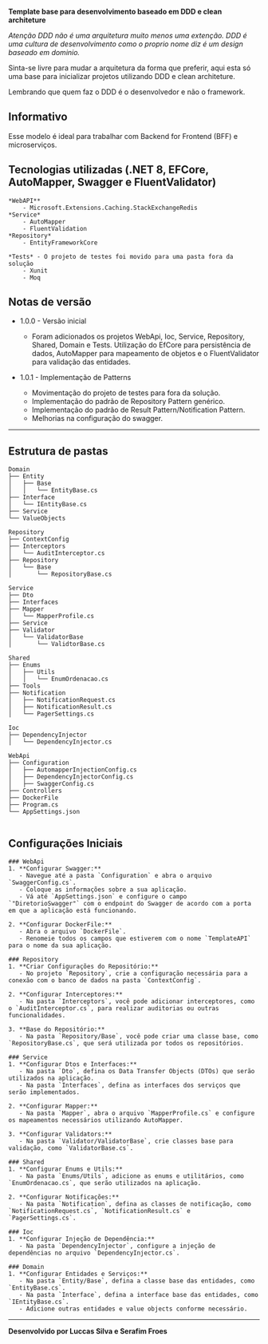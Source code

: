 ﻿**Template base para desenvolvimento baseado em DDD e clean architeture**

*Atenção DDD não é uma arquitetura muito menos uma extenção. DDD é uma cultura de desenvolvimento
como o proprio nome diz é um design baseado em dominio.*

Sinta-se livre para mudar a arquitetura da forma que preferir, aqui esta só uma base para inicializar projetos
utilizando DDD e clean architeture.

Lembrando que quem faz o DDD é o desenvolvedor e não o framework. 


## Informativo

Esse modelo é ideal para trabalhar com Backend for Frontend (BFF) e microserviços.



## Tecnologias utilizadas (.NET 8, EFCore, AutoMapper, Swagger e FluentValidator)
	*WebAPI**
		- Microsoft.Extensions.Caching.StackExchangeRedis
	*Service*
		- AutoMapper
		- FluentValidation
	*Repository*
		- EntityFrameworkCore

	*Tests* - O projeto de testes foi movido para uma pasta fora da solução
		- Xunit
		- Moq	
		

## Notas de versão 

 - 1.0.0 - Versão inicial
	-  Foram adicionados os projetos WebApi, Ioc, Service, Repository, Shared, Domain e Tests.
	   Utilização do EfCore para persistência de dados, AutoMapper para mapeamento de objetos e o FluentValidator para validação das entidades.
		
 - 1.0.1 - Implementação de Patterns
	- Movimentação do projeto de testes para fora da solução.
	- Implementação do padrão de Repository Pattern genérico.
	- Implementação do padrão de Result Pattern/Notification Pattern.
	- Melhorias na configuração do swagger.


***


## Estrutura de pastas

```
Domain
├── Entity
│   ├── Base
│   │   └── EntityBase.cs
├── Interface
│   └── IEntityBase.cs
├── Service
└── ValueObjects

Repository
├── ContextConfig
├── Interceptors
│   └── AuditInterceptor.cs
├── Repository
│   └── Base
│       └── RepositoryBase.cs

Service
├── Dto
├── Interfaces
├── Mapper
│   └── MapperProfile.cs
├── Service
├── Validator
│   └── ValidatorBase
│       └── ValidtorBase.cs

Shared
├── Enums
│   ├── Utils
│   │   └── EnumOrdenacao.cs
├── Tools
├── Notification
│   ├── NotificationRequest.cs
│   ├── NotificationResult.cs
│   └── PagerSettings.cs

Ioc
├── DependencyInjector
│   └── DependencyInjector.cs

WebApi
├── Configuration
│   ├── AutomapperInjectionConfig.cs
│   ├── DependencyInjectorConfig.cs
│   ├── SwaggerConfig.cs
├── Controllers
├── DockerFile
├── Program.cs
└── AppSettings.json


```

## Configurações Iniciais
```
### WebApi
1. **Configurar Swagger:**
   - Navegue até a pasta `Configuration` e abra o arquivo `SwaggerConfig.cs`.
   - Coloque as informações sobre a sua aplicação.
   - Vá até `AppSettings.json` e configure o campo `"DiretorioSwagger"` com o endpoint do Swagger de acordo com a porta em que a aplicação está funcionando.

2. **Configurar DockerFile:**
   - Abra o arquivo `DockerFile`.
   - Renomeie todos os campos que estiverem com o nome `TemplateAPI` para o nome da sua aplicação.

### Repository
1. **Criar Configurações do Repositório:**
   - No projeto `Repository`, crie a configuração necessária para a conexão com o banco de dados na pasta `ContextConfig`.

2. **Configurar Interceptores:**
   - Na pasta `Interceptors`, você pode adicionar interceptores, como o `AuditInterceptor.cs`, para realizar auditorias ou outras funcionalidades.

3. **Base do Repositório:**
   - Na pasta `Repository/Base`, você pode criar uma classe base, como `RepositoryBase.cs`, que será utilizada por todos os repositórios.

### Service
1. **Configurar Dtos e Interfaces:**
   - Na pasta `Dto`, defina os Data Transfer Objects (DTOs) que serão utilizados na aplicação.
   - Na pasta `Interfaces`, defina as interfaces dos serviços que serão implementados.

2. **Configurar Mapper:**
   - Na pasta `Mapper`, abra o arquivo `MapperProfile.cs` e configure os mapeamentos necessários utilizando AutoMapper.

3. **Configurar Validators:**
   - Na pasta `Validator/ValidatorBase`, crie classes base para validação, como `ValidatorBase.cs`.

### Shared
1. **Configurar Enums e Utils:**
   - Na pasta `Enums/Utils`, adicione as enums e utilitários, como `EnumOrdenacao.cs`, que serão utilizados na aplicação.

2. **Configurar Notificações:**
   - Na pasta `Notification`, defina as classes de notificação, como `NotificationRequest.cs`, `NotificationResult.cs` e `PagerSettings.cs`.

### Ioc
1. **Configurar Injeção de Dependência:**
   - Na pasta `DependencyInjector`, configure a injeção de dependências no arquivo `DependencyInjector.cs`.

### Domain
1. **Configurar Entidades e Serviços:**
   - Na pasta `Entity/Base`, defina a classe base das entidades, como `EntityBase.cs`.
   - Na pasta `Interface`, defina a interface base das entidades, como `IEntityBase.cs`.
   - Adicione outras entidades e value objects conforme necessário.

```
***
**Desenvolvido por Luccas Silva e Serafim Froes**
